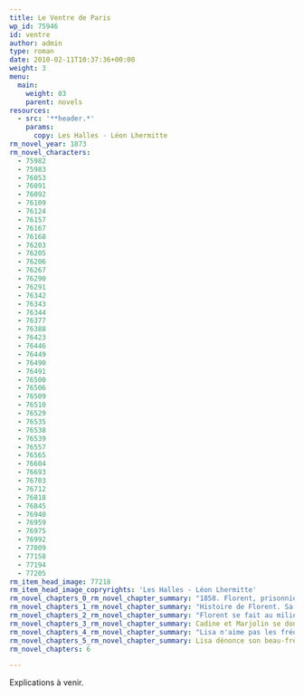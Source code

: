```yaml
---
title: Le Ventre de Paris
wp_id: 75946
id: ventre
author: admin
type: roman
date: 2010-02-11T10:37:36+00:00
weight: 3
menu:
  main:
    weight: 03
    parent: novels
resources:
  - src: '**header.*'
    params:
      copy: Les Halles - Léon Lhermitte
rm_novel_year: 1873
rm_novel_characters:
  - 75982
  - 75983
  - 76053
  - 76091
  - 76092
  - 76109
  - 76124
  - 76157
  - 76167
  - 76168
  - 76203
  - 76205
  - 76206
  - 76267
  - 76290
  - 76291
  - 76342
  - 76343
  - 76344
  - 76377
  - 76388
  - 76423
  - 76446
  - 76449
  - 76490
  - 76491
  - 76500
  - 76506
  - 76509
  - 76510
  - 76529
  - 76535
  - 76538
  - 76539
  - 76557
  - 76565
  - 76604
  - 76693
  - 76703
  - 76712
  - 76818
  - 76845
  - 76940
  - 76959
  - 76975
  - 76992
  - 77009
  - 77158
  - 77194
  - 77205
rm_item_head_image: 77218
rm_item_head_image_copryrights: 'Les Halles - Léon Lhermitte'
rm_novel_chapters_0_rm_novel_chapter_summary: "1858. Florent, prisonnier durant le coup d'Etat, arrive dans le quartier des Halles après sa libération. Il trouve Claude Lantier visite avec lui le qartier. On voit Marjolin et Cadine, des commerçants dont le rôtisseur Gavard que Lantier connaît et on finit par le Charcutier Quenu, demi-frère de Florent et dont l'épouse, Lisa, tient la boutique rue Rambuteau."
rm_novel_chapters_1_rm_novel_chapter_summary: "Histoire de Florent. Sa mère décédée, il a dû abandonner ses études pour élever seul son frère. Il a été envoyé au Bagne de Cayenne en 1851. Pendant ce temps c'est son oncle, le charcutier Gradelle, qui va s'occuper de son jeune frère. Ce dernier va épouser Lisa, la fille d'Antoine Macquart et hériter de Gradelle. Les jeunes mariés ouvrent alors la charcuterie actuelle et ont une fille, Pauline. A la fin du chapitre on revient à l'instant présent, les Quenu recueillent Florent, évadé du bagne, et Gavard, aussi républicain, lui trouve un poste d'inspecteur de la marée."
rm_novel_chapters_2_rm_novel_chapter_summary: "Florent se fait au milieu des halles. Il donne des cours de lecture à Muche, le fils de Louise Mehudin, surnommée La Normande. Celle-ci jalouse de Lisa tente de séduire son mystérieux locataire. Florent fréquente plusieurs opposants à l'Empire qui se réunissent chez Lebigre, un café au coin de la rue Pirouette où traînent des espions."
rm_novel_chapters_3_rm_novel_chapter_summary: Cadine et Marjolin se donnent pleinement à leurs envies sensuelles dans les recoins des Halles. Lisa se retrouve seule avec Marjolin et doit le frapper pour calmer ses pulsions. Claude Lantier développe dans ce chapitre sa métaphore des Gras et des Maigres.
rm_novel_chapters_4_rm_novel_chapter_summary: "Lisa n'aime pas les fréquentation de Florent. Melle Saget, veille femme aigrie, lance la rumeur d'un complot organisé par Florent. La rivalité entre Lisa et Louise Méhudin augmente."
rm_novel_chapters_5_rm_novel_chapter_summary: Lisa dénonce son beau-frère aux autorités. Les comploteurs sont arrêté. Soulagement des bourgeois du quartier, des Gras qui entretiennent la métaphore en se débarrassant des maigres.
rm_novel_chapters: 6

---
```

Explications à venir.